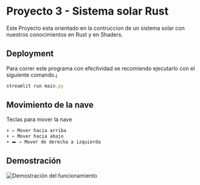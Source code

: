 # Proyecto 3 - Sistema solar Rust
Este Proyecto esta orientado en la contruccion de un sistema solar con nuestros conocimientos en Rust y en Shaders.

## Deployment
Para correr este programa con efectividad se recomiendo ejecutarlo con el siguiente comando.¡
```javascript
streamlit run main.py
```
## Movimiento de la nave
Teclas para mover la nave
```javascript
⬆ = Mover hacia arriba
⬇ = Mover hacia abajo
⬅ ⮕ = Mover de derecha a izquierda
```

## Demostración

![Demostración del funcionamiento](assets/Solar.gif)